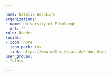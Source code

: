 ```yaml
---

name: Natalia Bochkina
organizations:
- name: University of Edinburgh 
  url: ""
role: Reader
social:
- icon: home
  icon_pack: fas
  link: https://www.maths.ed.ac.uk/~nbochkin/
user_groups:
- Tutors

---
```

